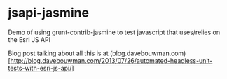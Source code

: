 jsapi-jasmine
=============

Demo of using grunt-contrib-jasmine to test javascript that uses/relies on the Esri JS API

Blog post talking about all this is at (blog.davebouwman.com)[http://blog.davebouwman.com/2013/07/26/automated-headless-unit-tests-with-esri-js-api/]

 
